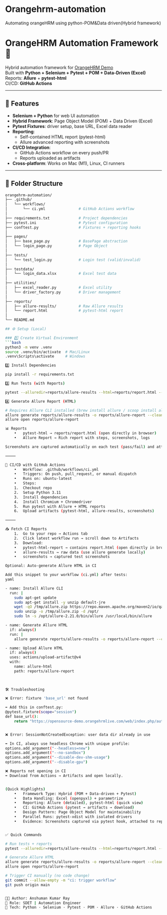 # Orangehrm-automation
Automating orangeHRM using python-POM&amp;Data driven(Hybrid framework)
# OrangeHRM Automation Framework 🚀

Hybrid automation framework for [OrangeHRM Demo](https://opensource-demo.orangehrmlive.com/web/index.php/auth/login)  
Built with **Python + Selenium + Pytest + POM + Data-Driven (Excel)**  
Reports: **Allure** + **pytest-html**  
CI/CD: **GitHub Actions**

---

## 📌 Features
- **Selenium + Python** for web UI automation
- **Hybrid Framework**: Page Object Model (POM) + Data Driven (Excel)
- **Pytest Fixtures**: driver setup, base URL, Excel data reader
- **Reporting**:
  - Self-contained HTML report (pytest-html)
  - Allure advanced reporting with screenshots
- **CI/CD Integration**:
  - GitHub Actions workflow on every push/PR
  - Reports uploaded as artifacts
- **Cross-platform**: Works on Mac (M1), Linux, CI runners

---
## 📂 Folder Structure

```bash
orangehrm-automation/
├── .github/
│   └── workflows/
│       └── ci.yml               # GitHub Actions workflow
│
├── requirements.txt             # Project dependencies
├── pytest.ini                   # Pytest configuration
├── conftest.py                  # Fixtures + reporting hooks
│
├── pages/
│   ├── base_page.py             # BasePage abstraction
│   └── login_page.py            # Page Object
│
├── tests/
│   └── test_login.py            # Login test (valid/invalid)
│
├── testdata/
│   └── login_data.xlsx          # Excel test data
│
├── utilities/
│   ├── excel_reader.py          # Excel utility
│   └── driver_factory.py        # Driver management
│
├── reports/
│   ├── allure-results/          # Raw Allure results
│   └── report.html              # pytest-html report
│
└── README.md

## ⚙️ Setup (Local)

### 1️⃣ Create Virtual Environment
```bash
python3 -m venv .venv
source .venv/bin/activate  # Mac/Linux
.venv\Scripts\activate     # Windows

2️⃣ Install Dependencies

pip install -r requirements.txt

3️⃣ Run Tests (with Reports)

pytest --alluredir=reports/allure-results --html=reports/report.html --self-contained-html -q

4️⃣ Generate Allure Report (HTML)

# Requires Allure CLI installed (brew install allure / scoop install allure)
allure generate reports/allure-results -o reports/allure-report --clean
allure open reports/allure-report

📊 Reports
	•	pytest-html → reports/report.html (open directly in browser)
	•	Allure Report → Rich report with steps, screenshots, logs

Screenshots are captured automatically on each test (pass/fail) and attached to reports.

⸻

🤖 CI/CD with GitHub Actions
	•	Workflow: .github/workflows/ci.yml
	•	Triggers: On push, pull_request, or manual dispatch
	•	Runs on: ubuntu-latest
	•	Steps:
	1.	Checkout repo
	2.	Setup Python 3.11
	3.	Install dependencies
	4.	Install Chromium + Chromedriver
	5.	Run pytest with Allure + HTML reports
	6.	Upload artifacts (pytest-html, allure-results, screenshots)

⸻

📥 Fetch CI Reports
	1.	Go to your repo → Actions tab
	2.	Click latest workflow run → scroll down to Artifacts
	3.	Download:
	•	pytest-html-report → contains report.html (open directly in browser)
	•	allure-results → raw data (use allure generate locally)
	•	screenshots → captured test screenshots

Optional: Auto-generate Allure HTML in CI

Add this snippet to your workflow (ci.yml) after tests:
yaml

- name: Install Allure CLI
  run: |
    sudo apt-get update
    sudo apt-get install -y unzip default-jre
    wget -qO /tmp/allure.zip https://repo.maven.apache.org/maven2/io/qameta/allure/allure-commandline/2.21.0/allure-commandline-2.21.0.zip
    sudo unzip -o /tmp/allure.zip -d /opt/
    sudo ln -s /opt/allure-2.21.0/bin/allure /usr/local/bin/allure

- name: Generate Allure HTML
  if: always()
  run: |
    allure generate reports/allure-results -o reports/allure-report --clean

- name: Upload Allure HTML
  if: always()
  uses: actions/upload-artifact@v4
  with:
    name: allure-html
    path: reports/allure-report

    
    
🛠 Troubleshooting

❌ Error: fixture 'base_url' not found

➡ Add this in conftest.py:
@pytest.fixture(scope="session")
def base_url():
    return "https://opensource-demo.orangehrmlive.com/web/index.php/auth/login"


❌ Error: SessionNotCreatedException: user data dir already in use

➡ In CI, always use headless Chrome with unique profile:
options.add_argument("--headless=new")
options.add_argument("--no-sandbox")
options.add_argument("--disable-dev-shm-usage")
options.add_argument("--disable-gpu")

❌ Reports not opening in CI
➡ Download from Actions → Artifacts and open locally.


(Quick Highlights)
	•	Framework Type: Hybrid (POM + Data-driven + Pytest)
	•	Data Handling: Excel (openpyxl) + parametrize
	•	Reporting: Allure (detailed), pytest-html (quick view)
	•	CI: GitHub Actions (pytest → artifacts → download)
	•	Design Pattern: Page Object Model for maintainability
	•	Parallel Runs: pytest-xdist with isolated drivers
	•	Evidence: Screenshots captured via pytest hook, attached to reports


✅ Quick Commands

# Run tests + reports
pytest --alluredir=reports/allure-results --html=reports/report.html --self-contained-html -q

# Generate Allure HTML
allure generate reports/allure-results -o reports/allure-report --clean
allure open reports/allure-report

# Trigger CI manually (no code change)
git commit --allow-empty -m "ci: trigger workflow"
git push origin main


👨‍💻 Author: Anshuman Kumar Ray
📌 Role: SDET | Automation Engineer
📍 Tech: Python · Selenium · Pytest · POM · Allure · GitHub Actions